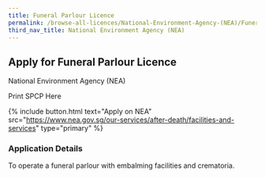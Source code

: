 ```yaml
---
title: Funeral Parlour Licence
permalink: /browse-all-licences/National-Environment-Agency-(NEA)/Funeral-Parlour-Licence
third_nav_title: National Environment Agency (NEA)
---
```


## Apply for Funeral Parlour Licence

National Environment Agency (NEA)

Print SPCP Here

{% include button.html text="Apply on NEA" src="https://www.nea.gov.sg/our-services/after-death/facilities-and-services" type="primary" %}

### Application Details
<p>To operate a funeral parlour with embalming facilities and crematoria.</p>

